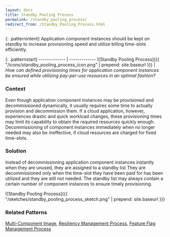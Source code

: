 ```yaml
---
layout: docs
title: Standby Pooling Process
permalink: /standby_pooling_process/
redirect_from: /Standby_Pooling_Process.html
---
```


{: .patternintent}
Application component instances should be kept on standby to increase provisioning speed and utilize billing time-slots efficiently.

{: .patternstart}
------------- | -------------
![Standby Pooling Process]({{ "/icons/standby_pooling_process_icon.png" | prepend: site.baseurl }})  | *How can defined provisioning times for application component instances be ensured while utilizing pay-per-use resources in an optimal fashion?*

### Context
Even though application component instances may be provisioned and decommissioned dynamically, it usually requires some time to actually provision and decommission them. If a cloud application, however, experiences drastic and quick workload changes, these provisioning times may limit its capability to obtain the required resources quickly enough. Decommissioning of component instances immediately when no longer needed may also be ineffective, if cloud resources are charged for fixed time-slots.

### Solution
Instead of decommissioning application component instances instantly when they are unused, they are assigned to a standby list They are decommissioned only when the time-slot they have been paid for has been utilized and they are still not needed. The standby list may always contain a certain number of component instances to ensure timely provisioning.
 
![Standby Pooling Process]({{ "/sketches/standby_pooling_process_sketch.png" | prepend: site.baseurl }})

### Related Patterns
[Multi-Component Image](/multi_component_image/), [Resiliency Management Process](/resiliency_management_process/), [Feature Flag Management Process](/feature_flag_management_process/)